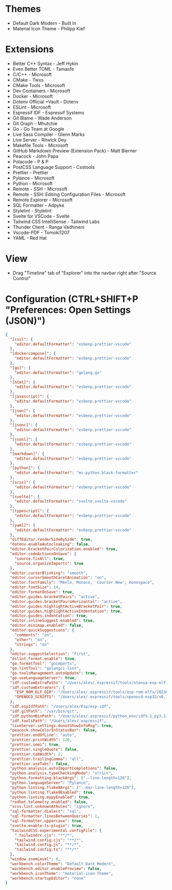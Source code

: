 # Themes

- Default Dark Modern - Built In
- Material Icon Theme - Philipp Kief

# Extensions

- Better C++ Syntax - Jeff Hykin
- Even Better TOML - Tamasfe
- C/C++ - Microsoft
- CMake - Twxs
- CMake Tools - Microsoft
- Dev Containers - Microsoft
- Docker - Microsoft
- Dotenv Official +Vault - Dotenv
- ESLint - Microsoft
- Espressif IDF - Espressif Systems
- Git Blame - Wade Anderson
- Git Graph - Mhutchie
- Go - Go Team at Google
- Live Sass Compiler - Glenn Marks
- Live Server - Ritwick Dey
- Makefile Tools - Microsoft
- GitHub Markdown Preview (Extension Pack) - Matt Bierner
- Peacock - John Papa
- Polacode - P & P
- PostCSS Language Support - Csstools
- Prettier - Prettier
- Pylance - Microsoft
- Python - Microsoft
- Remote - SSH - Microsoft
- Remote - SSH: Editing Configuration Files - Microsoft
- Remote Explorer - Microsoft
- SQL Formatter - Adpyke
- Stylelint - Stylelint
- Svelte for VSCode - Svelte
- Tailwind CSS IntelliSense - Tailwind Labs
- Thunder Client - Ranga Vadhineni
- Vscode-PDF - Tomoki1207
- YAML - Red Hat

# View

- Drag "Timeline" tab of "Explorer" into the navbar right after "Source Control"

# Configuration (CTRL+SHIFT+P "Preferences: Open Settings (JSON)")

```json
{
  "[css]": {
    "editor.defaultFormatter": "esbenp.prettier-vscode"
  },
  "[dockercompose]": {
    "editor.defaultFormatter": "esbenp.prettier-vscode"
  },
  "[go]": {
    "editor.defaultFormatter": "golang.go"
  },
  "[html]": {
    "editor.defaultFormatter": "esbenp.prettier-vscode"
  },
  "[javascript]": {
    "editor.defaultFormatter": "esbenp.prettier-vscode"
  },
  "[json]": {
    "editor.defaultFormatter": "esbenp.prettier-vscode"
  },
  "[jsonc]": {
    "editor.defaultFormatter": "esbenp.prettier-vscode"
  },
  "[jsonl]": {
    "editor.defaultFormatter": "esbenp.prettier-vscode"
  },
  "[markdown]": {
    "editor.defaultFormatter": "esbenp.prettier-vscode"
  },
  "[python]": {
    "editor.defaultFormatter": "ms-python.black-formatter"
  },
  "[scss]": {
    "editor.defaultFormatter": "esbenp.prettier-vscode"
  },
  "[svelte]": {
    "editor.defaultFormatter": "svelte.svelte-vscode"
  },
  "[typescript]": {
    "editor.defaultFormatter": "esbenp.prettier-vscode"
  },
  "[yaml]": {
    "editor.defaultFormatter": "esbenp.prettier-vscode"
  },
  "diffEditor.renderSideBySide": true,
  "dotenv.enableAutocloaking": false,
  "editor.bracketPairColorization.enabled": true,
  "editor.codeActionsOnSave": {
    "source.fixAll": true,
    "source.organizeImports": true
  },
  "editor.cursorBlinking": "smooth",
  "editor.cursorSmoothCaretAnimation": "on",
  "editor.fontFamily": "Menlo, Monaco, 'Courier New', monospace",
  "editor.fontSize": 14,
  "editor.formatOnSave": true,
  "editor.guides.bracketPairs": "active",
  "editor.guides.bracketPairsHorizontal": "active",
  "editor.guides.highlightActiveBracketPair": true,
  "editor.guides.highlightActiveIndentation": true,
  "editor.guides.indentation": true,
  "editor.inlineSuggest.enabled": true,
  "editor.minimap.enabled": false,
  "editor.quickSuggestions": {
    "comments": "on",
    "other": "on",
    "strings": "on"
  },
  "editor.suggestSelection": "first",
  "eslint.format.enable": true,
  "go.formatTool": "goimports",
  "go.lintTool": "golangci-lint",
  "go.toolsManagement.autoUpdate": true,
  "go.useLanguageServer": true,
  "idf.customExtraPaths": "/Users/alex/.espressif/tools/xtensa-esp-elf-gdb/12.1_20221002/xtensa-esp-elf-gdb/bin:/Users/alex/.espressif/tools/riscv32-esp-elf-gdb/12.1_20221002/riscv32-esp-elf-gdb/bin:/Users/alex/.espressif/tools/xtensa-esp32-elf/esp-12.2.0_20230208/xtensa-esp32-elf/bin:/Users/alex/.espressif/tools/xtensa-esp32s2-elf/esp-12.2.0_20230208/xtensa-esp32s2-elf/bin:/Users/alex/.espressif/tools/xtensa-esp32s3-elf/esp-12.2.0_20230208/xtensa-esp32s3-elf/bin:/Users/alex/.espressif/tools/riscv32-esp-elf/esp-12.2.0_20230208/riscv32-esp-elf/bin:/Users/alex/.espressif/tools/esp32ulp-elf/2.35_20220830/esp32ulp-elf/bin:/Users/alex/.espressif/tools/openocd-esp32/v0.12.0-esp32-20230419/openocd-esp32/bin:/Users/alex/.espressif/tools/esp-rom-elfs/20230320",
  "idf.customExtraVars": {
    "ESP_ROM_ELF_DIR": "/Users/alex/.espressif/tools/esp-rom-elfs/20230320/",
    "OPENOCD_SCRIPTS": "/Users/alex/.espressif/tools/openocd-esp32/v0.12.0-esp32-20230419/openocd-esp32/share/openocd/scripts"
  },
  "idf.espIdfPath": "/Users/alex/Esp/esp-idf",
  "idf.gitPath": "/usr/bin/git",
  "idf.pythonBinPath": "/Users/alex/.espressif/python_env/idf5.1_py3.11_env/bin/python",
  "idf.toolsPath": "/Users/alex/.espressif",
  "liveServer.settings.donotShowInfoMsg": true,
  "peacock.showColorInStatusBar": false,
  "prettier.endOfLine": "auto",
  "prettier.printWidth": 120,
  "prettier.semi": true,
  "prettier.singleQuote": false,
  "prettier.tabWidth": 2,
  "prettier.trailingComma": "all",
  "prettier.useTabs": false,
  "python.analysis.autoImportCompletions": false,
  "python.analysis.typeCheckingMode": "strict",
  "python.formatting.blackArgs": ["--line-length=120"],
  "python.languageServer": "Pylance",
  "python.linting.flake8Args": ["--max-line-length=120"],
  "python.linting.flake8Enabled": true,
  "python.linting.mypyEnabled": true,
  "redhat.telemetry.enabled": false,
  "scss.lint.unknownAtRules": "ignore",
  "sql-formatter.dialect": "sql",
  "sql-formatter.linesBetweenQueries": 1,
  "sql-formatter.uppercase": true,
  "svelte.enable-ts-plugin": true,
  "tailwindCSS.experimental.configFile": {
    ".tailwindrc.cjs": "**/*",
    "tailwind.config.cjs": "**/*",
    "tailwind.config.js": "**/*",
    "tailwind.config.ts": "**/*"
  },
  "window.zoomLevel": 0,
  "workbench.colorTheme": "Default Dark Modern",
  "workbench.editor.enablePreview": false,
  "workbench.iconTheme": "material-icon-theme",
  "workbench.startupEditor": "none"
}
```
